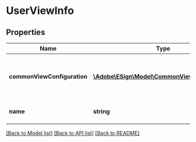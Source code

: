 # UserViewInfo

## Properties
Name | Type | Description | Notes
------------ | ------------- | ------------- | -------------
**commonViewConfiguration** | [**\Adobe\ESign\Model\CommonViewConfiguration**](CommonViewConfiguration.md) | Common view configuration for all the available views | [optional] 
**name** | **string** | Name of the requested user view | [optional] 

[[Back to Model list]](../README.md#documentation-for-models) [[Back to API list]](../README.md#documentation-for-api-endpoints) [[Back to README]](../README.md)


